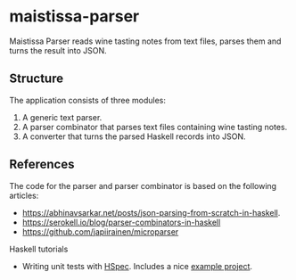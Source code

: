 # maistissa-parser

Maistissa Parser reads wine tasting notes from text files, parses them and turns the result into JSON.

## Structure
The application consists of three modules:
1. A generic text parser.
2. A parser combinator that parses text files containing wine tasting notes.
3. A converter that turns the parsed Haskell records into JSON.

## References
The code for the parser and parser combinator is based on the following articles:

- https://abhinavsarkar.net/posts/json-parsing-from-scratch-in-haskell.
- https://serokell.io/blog/parser-combinators-in-haskell
- https://github.com/japiirainen/microparser

Haskell tutorials
- Writing unit tests with [HSpec](https://hspec.github.io). Includes a nice [example project](https://github.com/hspec/hspec-example).
